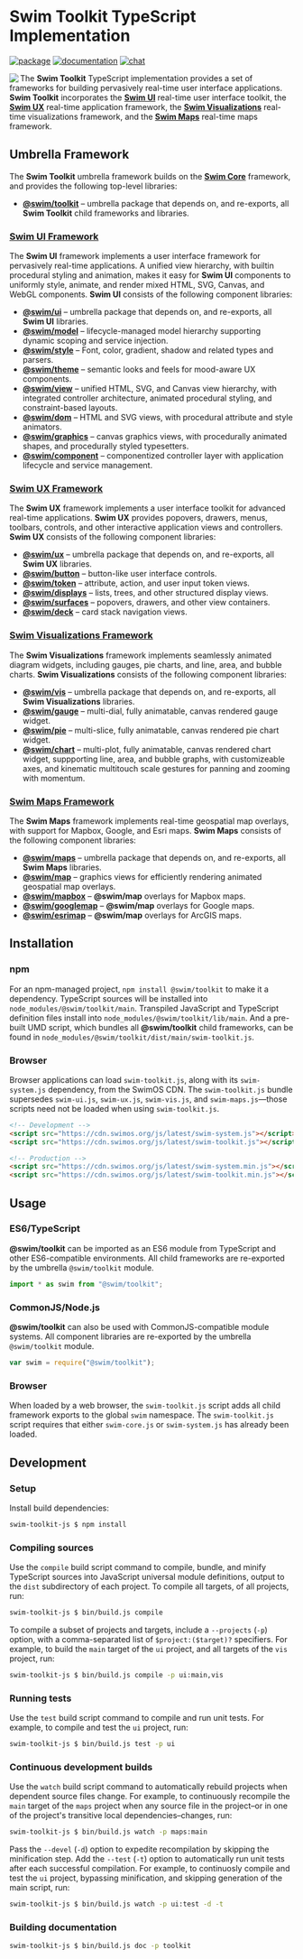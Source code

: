 # Swim Toolkit TypeScript Implementation

[![package](https://img.shields.io/npm/v/@swim/toolkit.svg)](https://www.npmjs.com/package/@swim/toolkit)
[![documentation](https://img.shields.io/badge/doc-TypeDoc-blue.svg)](https://docs.swimos.org/js/latest)
[![chat](https://img.shields.io/badge/chat-Gitter-green.svg)](https://gitter.im/swimos/community)

<a href="https://www.swimos.org"><img src="https://docs.swimos.org/readme/marlin-blue.svg" align="left"></a>

The **Swim Toolkit** TypeScript implementation provides a set of frameworks for
building pervasively real-time user interface applications.  **Swim Toolkit**
incorporates the [**Swim UI**](swim-ui-js) real-time user interface toolkit,
the [**Swim UX**](swim-ux-js) real-time application framework,
the [**Swim Visualizations**](swim-vis-js) real-time visualizations framework,
and the [**Swim Maps**](swim-maps-js) real-time maps framework.

## Umbrella Framework

The **Swim Toolkit** umbrella framework builds on the
[**Swim Core**](https://github.com/swimos/swim/tree/master/swim-system-js/@swim/core)
framework, and provides the following top-level libraries:

- [**@swim/toolkit**](@swim/toolkit) –
  umbrella package that depends on, and re-exports, all **Swim Toolkit**
  child frameworks and libraries.

### [**Swim UI** Framework](swim-ui-js)

The **Swim UI** framework implements a user interface framework for pervasively
real-time applications.  A unified view hierarchy, with builtin procedural
styling and animation, makes it easy for **Swim UI** components to uniformly
style, animate, and render mixed HTML, SVG, Canvas, and WebGL components.
**Swim UI** consists of the following component libraries:

- [**@swim/ui**](swim-ui-js/@swim/ui) –
  umbrella package that depends on, and re-exports, all **Swim UI** libraries.
- [**@swim/model**](swim-ui-js/@swim/model) –
  lifecycle-managed model hierarchy supporting dynamic scoping and service injection.
- [**@swim/style**](swim-ui-js/@swim/style) –
  Font, color, gradient, shadow and related types and parsers.
- [**@swim/theme**](swim-ui-js/@swim/theme) –
  semantic looks and feels for mood-aware UX components.
- [**@swim/view**](swim-ui-js/@swim/view) –
  unified HTML, SVG, and Canvas view hierarchy, with integrated controller
  architecture, animated procedural styling, and constraint-based layouts.
- [**@swim/dom**](swim-ui-js/@swim/dom) –
  HTML and SVG views, with procedural attribute and style animators.
- [**@swim/graphics**](swim-ui-js/@swim/graphics) –
  canvas graphics views, with procedurally animated shapes, and procedurally
  styled typesetters.
- [**@swim/component**](swim-ui-js/@swim/component) –
  componentized controller layer with application lifecycle and service management.

### [**Swim UX** Framework](swim-ux-js)

The **Swim UX** framework implements a user interface toolkit for advanced
real-time applications.  **Swim UX** provides popovers, drawers, menus,
toolbars, controls, and other interactive application views and controllers.
**Swim UX** consists of the following component libraries:

- [**@swim/ux**](swim-ux-js/@swim/ux) –
  umbrella package that depends on, and re-exports, all **Swim UX** libraries.
- [**@swim/button**](swim-ux-js/@swim/button) –
  button-like user interface controls.
- [**@swim/token**](swim-ux-js/@swim/token) –
  attribute, action, and user input token views.
- [**@swim/displays**](swim-ux-js/@swim/displays) –
  lists, trees, and other structured display views.
- [**@swim/surfaces**](swim-ux-js/@swim/surfaces) –
  popovers, drawers, and other view containers.
- [**@swim/deck**](swim-ux-js/@swim/deck) –
  card stack navigation views.

### [**Swim Visualizations** Framework](swim-vis-js)

The **Swim Visualizations** framework implements seamlessly animated diagram
widgets, including gauges, pie charts, and line, area, and bubble charts.
**Swim Visualizations** consists of the following component libraries:

- [**@swim/vis**](swim-vis-js/@swim/vis) –
  umbrella package that depends on, and re-exports, all **Swim Visualizations** libraries.
- [**@swim/gauge**](swim-vis-js/@swim/gauge) –
  multi-dial, fully animatable, canvas rendered gauge widget.
- [**@swim/pie**](swim-vis-js/@swim/pie) –
  multi-slice, fully animatable, canvas rendered pie chart widget.
- [**@swim/chart**](swim-vis-js/@swim/chart) –
  multi-plot, fully animatable, canvas rendered chart widget, suppporting line,
  area, and bubble graphs, with customizeable axes, and kinematic multitouch
  scale gestures for panning and zooming with momentum.

### [**Swim Maps** Framework](swim-maps-js)

The **Swim Maps** framework implements real-time geospatial map overlays,
with support for Mapbox, Google, and Esri maps.  **Swim Maps** consists of
the following component libraries:

- [**@swim/maps**](swim-maps-js/@swim/maps) –
  umbrella package that depends on, and re-exports, all **Swim Maps** libraries.
- [**@swim/map**](swim-maps-js/@swim/map) –
  graphics views for efficiently rendering animated geospatial map overlays.
- [**@swim/mapbox**](swim-maps-js/@swim/mapbox) –
  **@swim/map** overlays for Mapbox maps.
- [**@swim/googlemap**](swim-maps-js/@swim/googlemap) –
  **@swim/map** overlays for Google maps.
- [**@swim/esrimap**](swim-maps-js/@swim/esrimap) –
  **@swim/map** overlays for ArcGIS maps.

## Installation

### npm

For an npm-managed project, `npm install @swim/toolkit` to make it a dependency.
TypeScript sources will be installed into `node_modules/@swim/toolkit/main`.
Transpiled JavaScript and TypeScript definition files install into
`node_modules/@swim/toolkit/lib/main`.  And a pre-built UMD script, which
bundles all **@swim/toolkit** child frameworks, can be found in
`node_modules/@swim/toolkit/dist/main/swim-toolkit.js`.

### Browser

Browser applications can load `swim-toolkit.js`, along with its `swim-system.js`
dependency, from the SwimOS CDN.  The `swim-toolkit.js` bundle supersedes
`swim-ui.js`, `swim-ux.js`, `swim-vis.js`, and `swim-maps.js`—those scripts
need not be loaded when using `swim-toolkit.js`.

```html
<!-- Development -->
<script src="https://cdn.swimos.org/js/latest/swim-system.js"></script>
<script src="https://cdn.swimos.org/js/latest/swim-toolkit.js"></script>

<!-- Production -->
<script src="https://cdn.swimos.org/js/latest/swim-system.min.js"></script>
<script src="https://cdn.swimos.org/js/latest/swim-toolkit.min.js"></script>
```

## Usage

### ES6/TypeScript

**@swim/toolkit** can be imported as an ES6 module from TypeScript and other
ES6-compatible environments.  All child frameworks are re-exported by
the umbrella `@swim/toolkit` module.

```typescript
import * as swim from "@swim/toolkit";
```

### CommonJS/Node.js

**@swim/toolkit** can also be used with CommonJS-compatible module systems.
All component libraries are re-exported by the umbrella `@swim/toolkit` module.

```javascript
var swim = require("@swim/toolkit");
```

### Browser

When loaded by a web browser, the `swim-toolkit.js` script adds all child
framework exports to the global `swim` namespace.  The `swim-toolkit.js` script
requires that either `swim-core.js` or `swim-system.js` has already been loaded.

## Development

### Setup

Install build dependencies:

```sh
swim-toolkit-js $ npm install
```

### Compiling sources

Use the `compile` build script command to compile, bundle, and minify
TypeScript sources into JavaScript universal module definitions, output
to the `dist` subdirectory of each project.  To compile all targets,
of all projects, run:

```sh
swim-toolkit-js $ bin/build.js compile
```

To compile a subset of projects and targets, include a `--projects` (`-p`)
option, with a comma-separated list of `$project:($target)?` specifiers.
For example, to build the `main` target of the `ui` project, and all
targets of the `vis` project, run:

```sh
swim-toolkit-js $ bin/build.js compile -p ui:main,vis
```

### Running tests

Use the `test` build script command to compile and run unit tests.
For example, to compile and test the `ui` project, run:

```sh
swim-toolkit-js $ bin/build.js test -p ui
```

### Continuous development builds

Use the `watch` build script command to automatically rebuild projects when
dependent source files change.  For example, to continuously recompile the
`main` target of the `maps` project when any source file in the project–or in
one of the project's transitive local dependencies–changes, run:

```sh
swim-toolkit-js $ bin/build.js watch -p maps:main
```

Pass the `--devel` (`-d`) option to expedite recompilation by skipping the
minification step.  Add the `--test` (`-t`) option to automatically run unit
tests after each successful compilation.  For example, to continuosly compile
and test the `ui` project, bypassing minification, and skipping generation of
the main script, run:

```sh
swim-toolkit-js $ bin/build.js watch -p ui:test -d -t
```

### Building documentation

```sh
swim-toolkit-js $ bin/build.js doc -p toolkit
```

